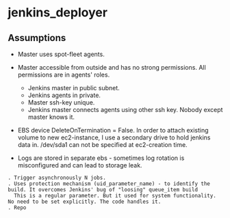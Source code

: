 # jenkins_deployer


## Assumptions

* Master uses spot-fleet agents.
* Master accessible from outside and has no strong permissions. 
  All permissions are in agents' roles.
  * Jenkins master in public subnet.
  * Jenkins agents in private.
  * Master ssh-key unique.
  * Jenkins master connects agents using other ssh key. Nobody except master knows it.
  
* EBS device DeleteOnTermination = False. In order to attach existing volume to new ec2-instance,
I use a secondary drive to hold jenkins data in. /dev/sda1 can not be specified at ec2-creation time.
* Logs are stored in separate ebs - sometimes log rotation is misconfigured and can lead to storage leak.


```
. Trigger asynchronously N jobs.
. Uses protection mechanism (uid_parameter_name) - to identify the build. It overcomes Jenkins' bug of "loosing" queue_item build
  This is a regular parameter. But it used for system functionality. No need to be set explicitly. The code handles it. 
. Repo
```